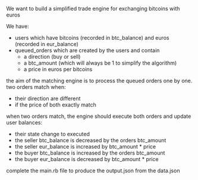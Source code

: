 We want to build a simplified trade engine for exchanging bitcoins with euros

We have:
  - users which have bitcoins (recorded in btc_balance) and euros (recorded in eur_balance)
  - queued_orders which are created by the users and contain
    - a direction (buy or sell)
    - a btc_amount (which will always be 1 to simplify the algorithm)
    - a price in euros per bitcoins


the aim of the matching engine is to process the queued orders one by one.
two orders match when:
  - their direction are different
  - if the price of both exactly match

when two orders match, the engine should execute both orders and update user balances:
  - their state change to executed
  - the seller btc_balance is decreased by the orders btc_amount
  - the seller eur_balance is increased by btc_amount * price
  - the buyer btc_balance is increased by the orders btc_amount
  - the buyer eur_balance is decreased by btc_amount * price


complete the main.rb file to produce the output.json from the data.json
